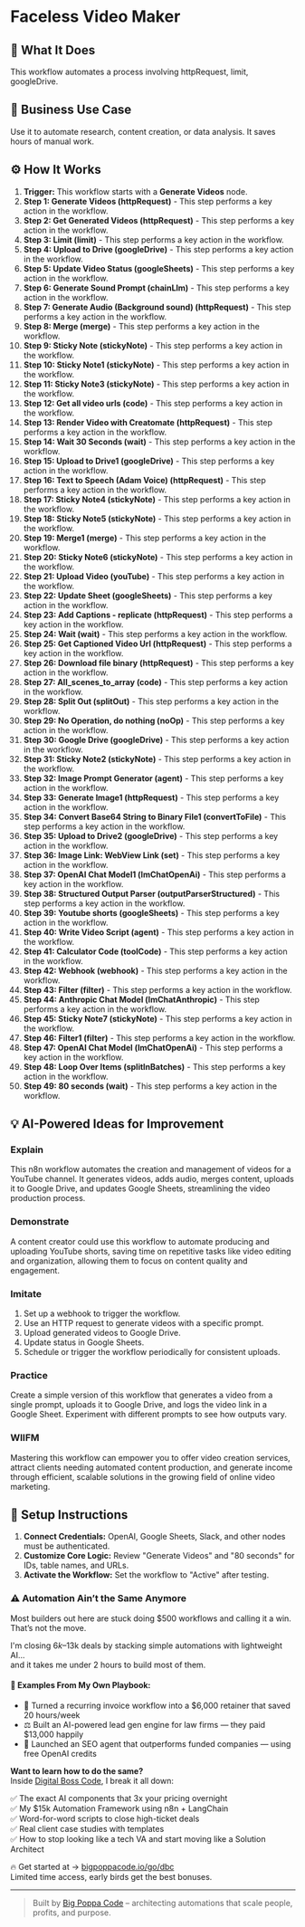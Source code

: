 # Faceless Video Maker

## 🚀 What It Does
This workflow automates a process involving httpRequest, limit, googleDrive.

## 💼 Business Use Case
Use it to automate research, content creation, or data analysis. It saves hours of manual work.

## ⚙️ How It Works
1.  **Trigger:** This workflow starts with a **Generate Videos** node.
2. **Step 1: Generate Videos (httpRequest)** - This step performs a key action in the workflow.
3. **Step 2: Get Generated Videos (httpRequest)** - This step performs a key action in the workflow.
4. **Step 3: Limit (limit)** - This step performs a key action in the workflow.
5. **Step 4: Upload to Drive (googleDrive)** - This step performs a key action in the workflow.
6. **Step 5: Update Video Status (googleSheets)** - This step performs a key action in the workflow.
7. **Step 6: Generate Sound Prompt (chainLlm)** - This step performs a key action in the workflow.
8. **Step 7: Generate Audio (Background sound) (httpRequest)** - This step performs a key action in the workflow.
9. **Step 8: Merge (merge)** - This step performs a key action in the workflow.
10. **Step 9: Sticky Note (stickyNote)** - This step performs a key action in the workflow.
11. **Step 10: Sticky Note1 (stickyNote)** - This step performs a key action in the workflow.
12. **Step 11: Sticky Note3 (stickyNote)** - This step performs a key action in the workflow.
13. **Step 12: Get all video urls (code)** - This step performs a key action in the workflow.
14. **Step 13: Render Video with Creatomate (httpRequest)** - This step performs a key action in the workflow.
15. **Step 14: Wait 30 Seconds (wait)** - This step performs a key action in the workflow.
16. **Step 15: Upload to Drive1 (googleDrive)** - This step performs a key action in the workflow.
17. **Step 16: Text to Speech (Adam Voice) (httpRequest)** - This step performs a key action in the workflow.
18. **Step 17: Sticky Note4 (stickyNote)** - This step performs a key action in the workflow.
19. **Step 18: Sticky Note5 (stickyNote)** - This step performs a key action in the workflow.
20. **Step 19: Merge1 (merge)** - This step performs a key action in the workflow.
21. **Step 20: Sticky Note6 (stickyNote)** - This step performs a key action in the workflow.
22. **Step 21: Upload Video (youTube)** - This step performs a key action in the workflow.
23. **Step 22: Update Sheet (googleSheets)** - This step performs a key action in the workflow.
24. **Step 23: Add Captions - replicate (httpRequest)** - This step performs a key action in the workflow.
25. **Step 24: Wait (wait)** - This step performs a key action in the workflow.
26. **Step 25: Get Captioned Video Url (httpRequest)** - This step performs a key action in the workflow.
27. **Step 26: Download file binary (httpRequest)** - This step performs a key action in the workflow.
28. **Step 27: All_scenes_to_array (code)** - This step performs a key action in the workflow.
29. **Step 28: Split Out (splitOut)** - This step performs a key action in the workflow.
30. **Step 29: No Operation, do nothing (noOp)** - This step performs a key action in the workflow.
31. **Step 30: Google Drive (googleDrive)** - This step performs a key action in the workflow.
32. **Step 31: Sticky Note2 (stickyNote)** - This step performs a key action in the workflow.
33. **Step 32: Image Prompt Generator (agent)** - This step performs a key action in the workflow.
34. **Step 33: Generate Image1 (httpRequest)** - This step performs a key action in the workflow.
35. **Step 34: Convert Base64 String to Binary File1 (convertToFile)** - This step performs a key action in the workflow.
36. **Step 35: Upload to Drive2 (googleDrive)** - This step performs a key action in the workflow.
37. **Step 36: Image Link: WebView Link (set)** - This step performs a key action in the workflow.
38. **Step 37: OpenAI Chat Model1 (lmChatOpenAi)** - This step performs a key action in the workflow.
39. **Step 38: Structured Output Parser (outputParserStructured)** - This step performs a key action in the workflow.
40. **Step 39: Youtube shorts (googleSheets)** - This step performs a key action in the workflow.
41. **Step 40: Write Video Script (agent)** - This step performs a key action in the workflow.
42. **Step 41: Calculator Code (toolCode)** - This step performs a key action in the workflow.
43. **Step 42: Webhook (webhook)** - This step performs a key action in the workflow.
44. **Step 43: Filter (filter)** - This step performs a key action in the workflow.
45. **Step 44: Anthropic Chat Model (lmChatAnthropic)** - This step performs a key action in the workflow.
46. **Step 45: Sticky Note7 (stickyNote)** - This step performs a key action in the workflow.
47. **Step 46: Filter1 (filter)** - This step performs a key action in the workflow.
48. **Step 47: OpenAI Chat Model (lmChatOpenAi)** - This step performs a key action in the workflow.
49. **Step 48: Loop Over Items (splitInBatches)** - This step performs a key action in the workflow.
50. **Step 49: 80 seconds (wait)** - This step performs a key action in the workflow.

## 💡 AI-Powered Ideas for Improvement
### Explain
This n8n workflow automates the creation and management of videos for a YouTube channel. It generates videos, adds audio, merges content, uploads it to Google Drive, and updates Google Sheets, streamlining the video production process.

### Demonstrate
A content creator could use this workflow to automate producing and uploading YouTube shorts, saving time on repetitive tasks like video editing and organization, allowing them to focus on content quality and engagement.

### Imitate
1. Set up a webhook to trigger the workflow.
2. Use an HTTP request to generate videos with a specific prompt.
3. Upload generated videos to Google Drive.
4. Update status in Google Sheets.
5. Schedule or trigger the workflow periodically for consistent uploads.

### Practice
Create a simple version of this workflow that generates a video from a single prompt, uploads it to Google Drive, and logs the video link in a Google Sheet. Experiment with different prompts to see how outputs vary.

### WIIFM
Mastering this workflow can empower you to offer video creation services, attract clients needing automated content production, and generate income through efficient, scalable solutions in the growing field of online video marketing.

## 🔧 Setup Instructions
1. **Connect Credentials:** OpenAI, Google Sheets, Slack, and other nodes must be authenticated.
2. **Customize Core Logic:** Review "Generate Videos" and "80 seconds" for IDs, table names, and URLs.
3. **Activate the Workflow:** Set the workflow to "Active" after testing.

### ⚠️ Automation Ain’t the Same Anymore

Most builders out here are stuck doing $500 workflows and calling it a win.  
That’s not the move.  

I'm closing $6k–$13k deals by stacking simple automations with lightweight AI...  
and it takes me under 2 hours to build most of them.

#### 🧠 Examples From My Own Playbook:
- 🔁 Turned a recurring invoice workflow into a $6,000 retainer that saved 20 hours/week  
- ⚖️ Built an AI-powered lead gen engine for law firms — they paid $13,000 happily  
- 🚀 Launched an SEO agent that outperforms funded companies — using free OpenAI credits  

**Want to learn how to do the same?**  
Inside [Digital Boss Code](https://bigpoppacode.io/go/dbc), I break it all down:

✅ The exact AI components that 3x your pricing overnight  
✅ My $15k Automation Framework using n8n + LangChain  
✅ Word-for-word scripts to close high-ticket deals  
✅ Real client case studies with templates  
✅ How to stop looking like a tech VA and start moving like a Solution Architect  

🔥 Get started at → [bigpoppacode.io/go/dbc](https://bigpoppacode.io/go/dbc)  
Limited time access, early birds get the best bonuses.

---
> Built by [Big Poppa Code](https://bigpoppacode.io) – architecting automations that scale people, profits, and purpose.

